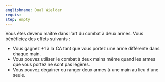 ```yaml
---
englishname: Dual Wielder
requis:
step: empty
---
```

Vous êtes devenu maître dans l'art du combat à deux armes. Vous bénéficiez des effets suivants : 

 - Vous gagnez +1 à la CA tant que vous portez une arme différente dans chaque main.
 - Vous pouvez utiliser le combat à deux mains même quand les armes que vous portez ne sont pas légères.
 - Vous pouvez dégainer ou ranger deux armes à une main au lieu d'une seule.
